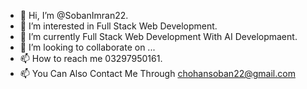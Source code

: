 - 👋 Hi, I’m @SobanImran22.
- 👀 I’m interested in Full Stack Web Development.
- 🌱 I’m currently Full Stack Web Development With AI Developmaent.
- 💞️ I’m looking to collaborate on ...
- 📫 How to reach me 03297950161.
- 📫 You Can Also Contact Me Through chohansoban22@gmail.com


<!---
SobanImran22/SobanImran22 is a ✨ special ✨ repository because its `README.md` (this file) appears on your GitHub profile.
You can click the Preview link to take a look at your changes.
--->
